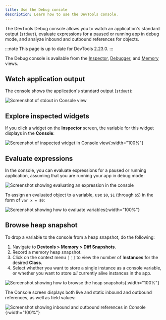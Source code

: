 ```yaml
---
title: Use the Debug console
description: Learn how to use the DevTools console.
---
```


The DevTools Debug console allows you to watch an
application's standard output (`stdout`),
evaluate expressions for a paused or running
app in debug mode, and analyze inbound and outbound
references for objects.

:::note
This page is up to date for DevTools 2.23.0.
:::

The Debug console is available from the [Inspector][],
[Debugger][], and [Memory][] views.

[Inspector]: /tools/devtools/inspector
[Debugger]:  /tools/devtools/debugger
[Memory]:    /tools/devtools/memory

## Watch application output

The console shows the application's standard output (`stdout`):

![Screenshot of stdout in Console view](/assets/images/docs/tools/devtools/console-stdout.png)

## Explore inspected widgets

If you click a widget on the **Inspector** screen,
the variable for this widget displays in the **Console**:

![Screenshot of inspected widget in Console view](/assets/images/docs/tools/devtools/console-inspect-widget.png){:width="100%"}

## Evaluate expressions

In the console, you can evaluate expressions for a paused
or running application, assuming that you are running
your app in debug mode:

![Screenshot showing evaluating an expression in the console](/assets/images/docs/tools/devtools/console-evaluate-expressions.png)

To assign an evaluated object to a variable,
use `$0`, `$1` (through `$5`) in the form of `var x = $0`:

![Screenshot showing how to evaluate variables](/assets/images/docs/tools/devtools/console-evaluate-variables.png){:width="100%"}

## Browse heap snapshot

To drop a variable to the console from a heap snapshot,
do the following:

1. Navigate to **Devtools > Memory > Diff Snapshots**.
1. Record a memory heap snapshot.
1. Click on the context menu `[⋮]` to view the number of
   **Instances** for the desired **Class**.
1. Select whether you want to store a single instance as
   a console variable, or whether you want to store _all_
   currently alive instances in the app.

![Screenshot showing how to browse the heap snapshots](/assets/images/docs/tools/devtools/browse-heap-snapshot.png){:width="100%"}

The Console screen displays both live and static
inbound and outbound references, as well as field values:

![Screenshot showing inbound and outbound references in Console](/assets/images/docs/tools/devtools/console-references.png){:width="100%"}
